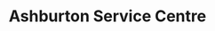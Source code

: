 ---
title: "Ashburton Service Centre"
url: /melbourne/ashburton-service-centre/
shop: car repair
---